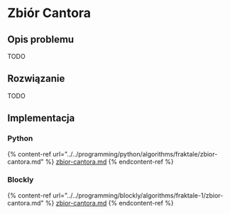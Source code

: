 # Zbiór Cantora

## Opis problemu

TODO

## Rozwiązanie

TODO

## Implementacja

### Python

{% content-ref url="../../programming/python/algorithms/fraktale/zbior-cantora.md" %}
[zbior-cantora.md](../../programming/python/algorithms/fraktale/zbior-cantora.md)
{% endcontent-ref %}

### Blockly

{% content-ref url="../../programming/blockly/algorithms/fraktale-1/zbior-cantora.md" %}
[zbior-cantora.md](../../programming/blockly/algorithms/fraktale-1/zbior-cantora.md)
{% endcontent-ref %}

